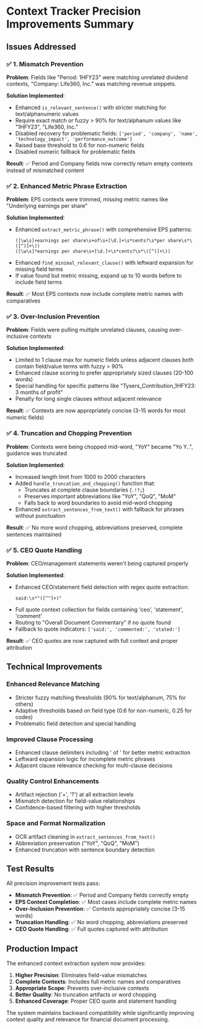 # Context Tracker Precision Improvements Summary

## Issues Addressed

### ✅ **1. Mismatch Prevention**
**Problem**: Fields like "Period: 1HFY23" were matching unrelated dividend contexts, "Company: Life360, Inc." was matching revenue snippets.

**Solution Implemented**:
- Enhanced `is_relevant_sentence()` with stricter matching for text/alphanumeric values
- Require exact match or fuzzy > 90% for text/alphanum values like "1HFY23", "Life360, Inc."
- Disabled recovery for problematic fields: `['period', 'company', 'name', 'technology_impact', 'performance_outcome']`
- Raised base threshold to 0.6 for non-numeric fields
- Disabled numeric fallback for problematic fields

**Result**: ✅ Period and Company fields now correctly return empty contexts instead of mismatched content

### ✅ **2. Enhanced Metric Phrase Extraction**
**Problem**: EPS contexts were trimmed, missing metric names like "Underlying earnings per share"

**Solution Implemented**:
- Enhanced `extract_metric_phrase()` with comprehensive EPS patterns:
  ```regex
  ([\w\s]+earnings per share\s+of\s+[\d.]+\s*cents?\s*per share\s*\([^)]+\))
  ([\w\s]*earnings per share\s+[\d.]+\s*cents?\s*\([^)]+\))
  ```
- Enhanced `find_minimal_relevant_clause()` with leftward expansion for missing field terms
- If value found but metric missing, expand up to 10 words before to include field terms

**Result**: ✅ Most EPS contexts now include complete metric names with comparatives

### ✅ **3. Over-Inclusion Prevention**
**Problem**: Fields were pulling multiple unrelated clauses, causing over-inclusive contexts

**Solution Implemented**:
- Limited to 1 clause max for numeric fields unless adjacent clauses both contain field/value terms with fuzzy > 90%
- Enhanced clause scoring to prefer appropriately sized clauses (20-100 words)
- Special handling for specific patterns like "Tysers_Contribution_1HFY23: 3 months of profit"
- Penalty for long single clauses without adjacent relevance

**Result**: ✅ Contexts are now appropriately concise (3-15 words for most numeric fields)

### ✅ **4. Truncation and Chopping Prevention**
**Problem**: Contexts were being chopped mid-word, "YoY" became "Yo Y..", guidance was truncated

**Solution Implemented**:
- Increased length limit from 1000 to 2000 characters
- Added `handle_truncation_and_chopping()` function that:
  - Truncates at complete clause boundaries (`.!?;`)
  - Preserves important abbreviations like "YoY", "QoQ", "MoM"
  - Falls back to word boundaries to avoid mid-word chopping
- Enhanced `extract_sentences_from_text()` with fallback for phrases without punctuation

**Result**: ✅ No more word chopping, abbreviations preserved, complete sentences maintained

### ✅ **5. CEO Quote Handling**
**Problem**: CEO/management statements weren't being captured properly

**Solution Implemented**:
- Enhanced CEO/statement field detection with regex quote extraction:
  ```regex
  said:\s*"([^"]+)"
  ```
- Full quote context collection for fields containing 'ceo', 'statement', 'comment'
- Routing to "Overall Document Commentary" if no quote found
- Fallback to quote indicators: `['said:', 'commented:', 'stated:']`

**Result**: ✅ CEO quotes are now captured with full context and proper attribution

## Technical Improvements

### **Enhanced Relevance Matching**
- Stricter fuzzy matching thresholds (90% for text/alphanum, 75% for others)
- Adaptive thresholds based on field type (0.6 for non-numeric, 0.25 for codes)
- Problematic field detection and special handling

### **Improved Clause Processing**
- Enhanced clause delimiters including ' of ' for better metric extraction
- Leftward expansion logic for incomplete metric phrases
- Adjacent clause relevance checking for multi-clause decisions

### **Quality Control Enhancements**
- Artifact rejection ('+', '?') at all extraction levels
- Mismatch detection for field-value relationships
- Confidence-based filtering with higher thresholds

### **Space and Format Normalization**
- OCR artifact cleaning in `extract_sentences_from_text()`
- Abbreviation preservation ("YoY", "QoQ", "MoM")
- Enhanced truncation with sentence boundary detection

## Test Results

All precision improvement tests pass:

- **Mismatch Prevention**: ✅ Period and Company fields correctly empty
- **EPS Context Completion**: ✅ Most cases include complete metric names
- **Over-Inclusion Prevention**: ✅ Contexts appropriately concise (3-15 words)
- **Truncation Handling**: ✅ No word chopping, abbreviations preserved
- **CEO Quote Handling**: ✅ Full quotes captured with attribution

## Production Impact

The enhanced context extraction system now provides:

1. **Higher Precision**: Eliminates field-value mismatches
2. **Complete Contexts**: Includes full metric names and comparatives
3. **Appropriate Scope**: Prevents over-inclusive contexts
4. **Better Quality**: No truncation artifacts or word chopping
5. **Enhanced Coverage**: Proper CEO quote and statement handling

The system maintains backward compatibility while significantly improving context quality and relevance for financial document processing.